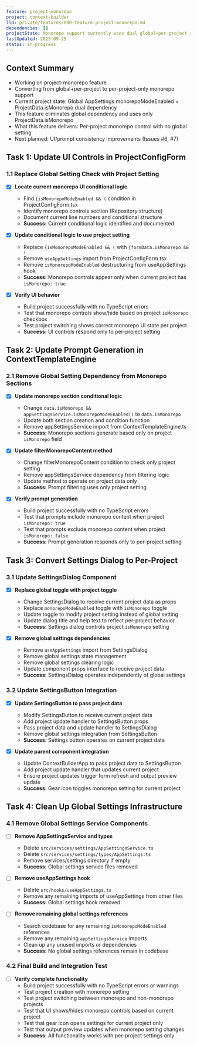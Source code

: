 ```yaml
---
feature: project-monorepo
project: context-builder
lld: private/features/800-feature.project-monorepo.md
dependencies: []
projectState: Monorepo support currently uses dual global+per-project settings causing workflow friction
lastUpdated: 2025-09-25
status: in-progress
---
```


## Context Summary
- Working on project-monorepo feature
- Converting from global+per-project to per-project-only monorepo support
- Current project state: Global AppSettings.monorepoModeEnabled + ProjectData.isMonorepo dual dependency
- This feature eliminates global dependency and uses only ProjectData.isMonorepo
- What this feature delivers: Per-project monorepo control with no global setting
- Next planned: UI/prompt consistency improvements (Issues #6, #7)

## Task 1: Update UI Controls in ProjectConfigForm

### 1.1 Replace Global Setting Check with Project Setting
- [x] **Locate current monorepo UI conditional logic**
  - Find `{isMonorepoModeEnabled && (` condition in ProjectConfigForm.tsx
  - Identify monorepo controls section (Repository structure)
  - Document current line numbers and conditional structure
  - **Success:** Current conditional logic identified and documented

- [x] **Update conditional logic to use project setting**
  - Replace `{isMonorepoModeEnabled && (` with `{formData.isMonorepo && (`
  - Remove `useAppSettings` import from ProjectConfigForm.tsx
  - Remove `isMonorepoModeEnabled` destructuring from useAppSettings hook
  - **Success:** Monorepo controls appear only when current project has `isMonorepo: true`

- [x] **Verify UI behavior**
  - Build project successfully with no TypeScript errors
  - Test that monorepo controls show/hide based on project `isMonorepo` checkbox
  - Test project switching shows correct monorepo UI state per project
  - **Success:** UI controls respond only to per-project setting

## Task 2: Update Prompt Generation in ContextTemplateEngine

### 2.1 Remove Global Setting Dependency from Monorepo Sections
- [x] **Update monorepo section conditional logic**
  - Change `data.isMonorepo && appSettingsService.isMonorepoModeEnabled()` to `data.isMonorepo`
  - Update both section creation and condition function
  - Remove appSettingsService import from ContextTemplateEngine.ts
  - **Success:** Monorepo sections generate based only on project `isMonorepo` field

- [x] **Update filterMonorepoContent method**
  - Change filterMonorepoContent condition to check only project setting
  - Remove appSettingsService dependency from filtering logic
  - Update method to operate on project data only
  - **Success:** Prompt filtering uses only project setting

- [x] **Verify prompt generation**
  - Build project successfully with no TypeScript errors
  - Test that prompts include monorepo content when project `isMonorepo: true`
  - Test that prompts exclude monorepo content when project `isMonorepo: false`
  - **Success:** Prompt generation responds only to per-project setting

## Task 3: Convert Settings Dialog to Per-Project

### 3.1 Update SettingsDialog Component
- [x] **Replace global toggle with project toggle**
  - Change SettingsDialog to receive current project data as props
  - Replace `monorepoModeEnabled` toggle with `isMonorepo` toggle
  - Update toggle to modify project setting instead of global setting
  - Update dialog title and help text to reflect per-project behavior
  - **Success:** Settings dialog controls project `isMonorepo` setting

- [x] **Remove global settings dependencies**
  - Remove `useAppSettings` import from SettingsDialog
  - Remove global settings state management
  - Remove global settings clearing logic
  - Update component props interface to receive project data
  - **Success:** SettingsDialog operates independently of global settings

### 3.2 Update SettingsButton Integration
- [x] **Update SettingsButton to pass project data**
  - Modify SettingsButton to receive current project data
  - Add project update handler to SettingsButton props
  - Pass project data and update handler to SettingsDialog
  - Remove global settings integration from SettingsButton
  - **Success:** Settings button operates on current project data

- [x] **Update parent component integration**
  - Update ContextBuilderApp to pass project data to SettingsButton
  - Add project update handler that updates current project
  - Ensure project updates trigger form refresh and output preview update
  - **Success:** Gear icon toggles monorepo setting for current project

## Task 4: Clean Up Global Settings Infrastructure

### 4.1 Remove Global Settings Service Components
- [ ] **Remove AppSettingsService and types**
  - Delete `src/services/settings/AppSettingsService.ts`
  - Delete `src/services/settings/types/AppSettings.ts`
  - Remove services/settings directory if empty
  - **Success:** Global settings service files removed

- [ ] **Remove useAppSettings hook**
  - Delete `src/hooks/useAppSettings.ts`
  - Remove any remaining imports of useAppSettings from other files
  - **Success:** Global settings hook removed

- [ ] **Remove remaining global settings references**
  - Search codebase for any remaining `isMonorepoModeEnabled` references
  - Remove any remaining `appSettingsService` imports
  - Clean up any unused imports or dependencies
  - **Success:** No global settings references remain in codebase

### 4.2 Final Build and Integration Test
- [ ] **Verify complete functionality**
  - Build project successfully with no TypeScript errors or warnings
  - Test project creation with monorepo setting
  - Test project switching between monorepo and non-monorepo projects
  - Test that UI shows/hides monorepo controls based on current project
  - Test that gear icon opens settings for current project only
  - Test that output preview updates when monorepo setting changes
  - **Success:** All functionality works with per-project settings only